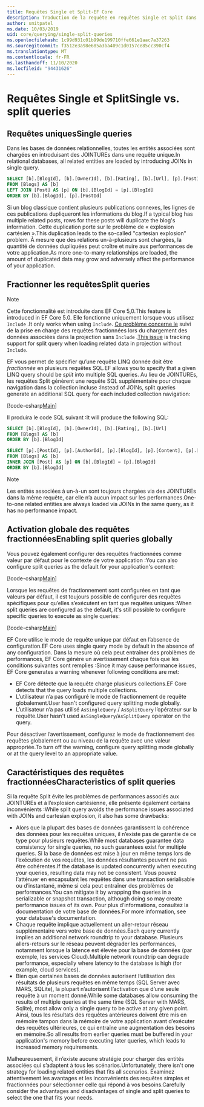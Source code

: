 ```yaml
---
title: Requêtes Single et Split-EF Core
description: Traduction de la requête en requêtes Single et Split dans SQL avec Entity Framework Core
author: smitpatel
ms.date: 10/03/2019
uid: core/querying/single-split-queries
ms.openlocfilehash: 1c99d931c01b99de199710ffe661e1aac7a37263
ms.sourcegitcommit: f3512e3a98e685a3ba409c1d0157ce85cc390cf4
ms.translationtype: MT
ms.contentlocale: fr-FR
ms.lasthandoff: 11/10/2020
ms.locfileid: "94431626"
---
```

# <a name="single-vs-split-queries"></a><span data-ttu-id="96366-103">Requêtes Single et Split</span><span class="sxs-lookup"><span data-stu-id="96366-103">Single vs. split queries</span></span>

## <a name="single-queries"></a><span data-ttu-id="96366-104">Requêtes uniques</span><span class="sxs-lookup"><span data-stu-id="96366-104">Single queries</span></span>

<span data-ttu-id="96366-105">Dans les bases de données relationnelles, toutes les entités associées sont chargées en introduisant des JOINTUREs dans une requête unique.</span><span class="sxs-lookup"><span data-stu-id="96366-105">In relational databases, all related entities are loaded by introducing JOINs in single query.</span></span>

```sql
SELECT [b].[BlogId], [b].[OwnerId], [b].[Rating], [b].[Url], [p].[PostId], [p].[AuthorId], [p].[BlogId], [p].[Content], [p].[Rating], [p].[Title]
FROM [Blogs] AS [b]
LEFT JOIN [Post] AS [p] ON [b].[BlogId] = [p].[BlogId]
ORDER BY [b].[BlogId], [p].[PostId]
```

<span data-ttu-id="96366-106">Si un blog classique contient plusieurs publications connexes, les lignes de ces publications dupliqueront les informations du blog.</span><span class="sxs-lookup"><span data-stu-id="96366-106">If a typical blog has multiple related posts, rows for these posts will duplicate the blog's information.</span></span> <span data-ttu-id="96366-107">Cette duplication porte sur le problème de « explosion cartésien ».</span><span class="sxs-lookup"><span data-stu-id="96366-107">This duplication leads to the so-called "cartesian explosion" problem.</span></span> <span data-ttu-id="96366-108">À mesure que des relations un-à-plusieurs sont chargées, la quantité de données dupliquées peut croître et nuire aux performances de votre application.</span><span class="sxs-lookup"><span data-stu-id="96366-108">As more one-to-many relationships are loaded, the amount of duplicated data may grow and adversely affect the performance of your application.</span></span>

## <a name="split-queries"></a><span data-ttu-id="96366-109">Fractionner les requêtes</span><span class="sxs-lookup"><span data-stu-id="96366-109">Split queries</span></span>

> [!NOTE]
> <span data-ttu-id="96366-110">Cette fonctionnalité est introduite dans EF Core 5,0.</span><span class="sxs-lookup"><span data-stu-id="96366-110">This feature is introduced in EF Core 5.0.</span></span> <span data-ttu-id="96366-111">Elle fonctionne uniquement lorsque vous utilisez `Include` .</span><span class="sxs-lookup"><span data-stu-id="96366-111">It only works when using `Include`.</span></span> <span data-ttu-id="96366-112">[Ce problème concerne le](https://github.com/dotnet/efcore/issues/21234) suivi de la prise en charge des requêtes fractionnées lors du chargement des données associées dans la projection sans `Include` .</span><span class="sxs-lookup"><span data-stu-id="96366-112">[This issue](https://github.com/dotnet/efcore/issues/21234) is tracking support for split query when loading related data in projection without `Include`.</span></span>

<span data-ttu-id="96366-113">EF vous permet de spécifier qu’une requête LINQ donnée doit être *fractionnée* en plusieurs requêtes SQL.</span><span class="sxs-lookup"><span data-stu-id="96366-113">EF allows you to specify that a given LINQ query should be *split* into multiple SQL queries.</span></span> <span data-ttu-id="96366-114">Au lieu de JOINTUREs, les requêtes Split génèrent une requête SQL supplémentaire pour chaque navigation dans la collection incluse :</span><span class="sxs-lookup"><span data-stu-id="96366-114">Instead of JOINs, split queries generate an additional SQL query for each included collection navigation:</span></span>

[!code-csharp[Main](../../../samples/core/Querying/RelatedData/Program.cs?name=AsSplitQuery&highlight=5)]

<span data-ttu-id="96366-115">Il produira le code SQL suivant :</span><span class="sxs-lookup"><span data-stu-id="96366-115">It will produce the following SQL:</span></span>

```sql
SELECT [b].[BlogId], [b].[OwnerId], [b].[Rating], [b].[Url]
FROM [Blogs] AS [b]
ORDER BY [b].[BlogId]

SELECT [p].[PostId], [p].[AuthorId], [p].[BlogId], [p].[Content], [p].[Rating], [p].[Title], [b].[BlogId]
FROM [Blogs] AS [b]
INNER JOIN [Post] AS [p] ON [b].[BlogId] = [p].[BlogId]
ORDER BY [b].[BlogId]
```

> [!NOTE]
> <span data-ttu-id="96366-116">Les entités associées à un-à-un sont toujours chargées via des JOINTUREs dans la même requête, car elle n’a aucun impact sur les performances.</span><span class="sxs-lookup"><span data-stu-id="96366-116">One-to-one related entities are always loaded via JOINs in the same query, as it has no performance impact.</span></span>

## <a name="enabling-split-queries-globally"></a><span data-ttu-id="96366-117">Activation globale des requêtes fractionnées</span><span class="sxs-lookup"><span data-stu-id="96366-117">Enabling split queries globally</span></span>

<span data-ttu-id="96366-118">Vous pouvez également configurer des requêtes fractionnées comme valeur par défaut pour le contexte de votre application :</span><span class="sxs-lookup"><span data-stu-id="96366-118">You can also configure split queries as the default for your application's context:</span></span>

[!code-csharp[Main](../../../samples/core/Querying/RelatedData/SplitQueriesBloggingContext.cs?name=QuerySplittingBehaviorSplitQuery&highlight=6)]

<span data-ttu-id="96366-119">Lorsque les requêtes de fractionnement sont configurées en tant que valeurs par défaut, il est toujours possible de configurer des requêtes spécifiques pour qu’elles s’exécutent en tant que requêtes uniques :</span><span class="sxs-lookup"><span data-stu-id="96366-119">When split queries are configured as the default, it's still possible to configure specific queries to execute as single queries:</span></span>

[!code-csharp[Main](../../../samples/core/Querying/RelatedData/Program.cs?name=AsSingleQuery&highlight=5)]

<span data-ttu-id="96366-120">EF Core utilise le mode de requête unique par défaut en l’absence de configuration.</span><span class="sxs-lookup"><span data-stu-id="96366-120">EF Core uses single query mode by default in the absence of any configuration.</span></span> <span data-ttu-id="96366-121">Dans la mesure où cela peut entraîner des problèmes de performances, EF Core génère un avertissement chaque fois que les conditions suivantes sont remplies :</span><span class="sxs-lookup"><span data-stu-id="96366-121">Since it may cause performance issues, EF Core generates a warning whenever following conditions are met:</span></span>

- <span data-ttu-id="96366-122">EF Core détecte que la requête charge plusieurs collections.</span><span class="sxs-lookup"><span data-stu-id="96366-122">EF Core detects that the query loads multiple collections.</span></span>
- <span data-ttu-id="96366-123">L’utilisateur n’a pas configuré le mode de fractionnement de requête globalement.</span><span class="sxs-lookup"><span data-stu-id="96366-123">User hasn't configured query splitting mode globally.</span></span>
- <span data-ttu-id="96366-124">L’utilisateur n’a pas utilisé `AsSingleQuery` / `AsSplitQuery` l’opérateur sur la requête.</span><span class="sxs-lookup"><span data-stu-id="96366-124">User hasn't used `AsSingleQuery`/`AsSplitQuery` operator on the query.</span></span>

<span data-ttu-id="96366-125">Pour désactiver l’avertissement, configurez le mode de fractionnement des requêtes globalement ou au niveau de la requête avec une valeur appropriée.</span><span class="sxs-lookup"><span data-stu-id="96366-125">To turn off the warning, configure query splitting mode globally or at the query level to an appropriate value.</span></span>

## <a name="characteristics-of-split-queries"></a><span data-ttu-id="96366-126">Caractéristiques des requêtes fractionnées</span><span class="sxs-lookup"><span data-stu-id="96366-126">Characteristics of split queries</span></span>

<span data-ttu-id="96366-127">Si la requête Split évite les problèmes de performances associés aux JOINTUREs et à l’explosion cartésienne, elle présente également certains inconvénients :</span><span class="sxs-lookup"><span data-stu-id="96366-127">While split query avoids the performance issues associated with JOINs and cartesian explosion, it also has some drawbacks:</span></span>

- <span data-ttu-id="96366-128">Alors que la plupart des bases de données garantissent la cohérence des données pour les requêtes uniques, il n’existe pas de garantie de ce type pour plusieurs requêtes.</span><span class="sxs-lookup"><span data-stu-id="96366-128">While most databases guarantee data consistency for single queries, no such guarantees exist for multiple queries.</span></span> <span data-ttu-id="96366-129">Si la base de données est mise à jour en même temps lors de l’exécution de vos requêtes, les données résultantes peuvent ne pas être cohérentes.</span><span class="sxs-lookup"><span data-stu-id="96366-129">If the database is updated concurrently when executing your queries, resulting data may not be consistent.</span></span> <span data-ttu-id="96366-130">Vous pouvez l’atténuer en encapsulant les requêtes dans une transaction sérialisable ou d’instantané, même si cela peut entraîner des problèmes de performances.</span><span class="sxs-lookup"><span data-stu-id="96366-130">You can mitigate it by wrapping the queries in a serializable or snapshot transaction, although doing so may create performance issues of its own.</span></span> <span data-ttu-id="96366-131">Pour plus d’informations, consultez la documentation de votre base de données.</span><span class="sxs-lookup"><span data-stu-id="96366-131">For more information, see your database's documentation.</span></span>
- <span data-ttu-id="96366-132">Chaque requête implique actuellement un aller-retour réseau supplémentaire vers votre base de données.</span><span class="sxs-lookup"><span data-stu-id="96366-132">Each query currently implies an additional network roundtrip to your database.</span></span> <span data-ttu-id="96366-133">Plusieurs allers-retours sur le réseau peuvent dégrader les performances, notamment lorsque la latence est élevée pour la base de données (par exemple, les services Cloud).</span><span class="sxs-lookup"><span data-stu-id="96366-133">Multiple network roundtrip can degrade performance, especially where latency to the database is high (for example, cloud services).</span></span>
- <span data-ttu-id="96366-134">Bien que certaines bases de données autorisent l’utilisation des résultats de plusieurs requêtes en même temps (SQL Server avec MARS, SQLite), la plupart n’autorisent l’activation que d’une seule requête à un moment donné.</span><span class="sxs-lookup"><span data-stu-id="96366-134">While some databases allow consuming the results of multiple queries at the same time (SQL Server with MARS, Sqlite), most allow only a single query to be active at any given point.</span></span> <span data-ttu-id="96366-135">Ainsi, tous les résultats des requêtes antérieures doivent être mis en mémoire tampon dans la mémoire de votre application avant d’exécuter des requêtes ultérieures, ce qui entraîne une augmentation des besoins en mémoire.</span><span class="sxs-lookup"><span data-stu-id="96366-135">So all results from earlier queries must be buffered in your application's memory before executing later queries, which leads to increased memory requirements.</span></span>

<span data-ttu-id="96366-136">Malheureusement, il n’existe aucune stratégie pour charger des entités associées qui s’adaptent à tous les scénarios.</span><span class="sxs-lookup"><span data-stu-id="96366-136">Unfortunately, there isn't one strategy for loading related entities that fits all scenarios.</span></span> <span data-ttu-id="96366-137">Examinez attentivement les avantages et les inconvénients des requêtes simples et fractionnées pour sélectionner celle qui répond à vos besoins.</span><span class="sxs-lookup"><span data-stu-id="96366-137">Carefully consider the advantages and disadvantages of single and split queries to select the one that fits your needs.</span></span>

